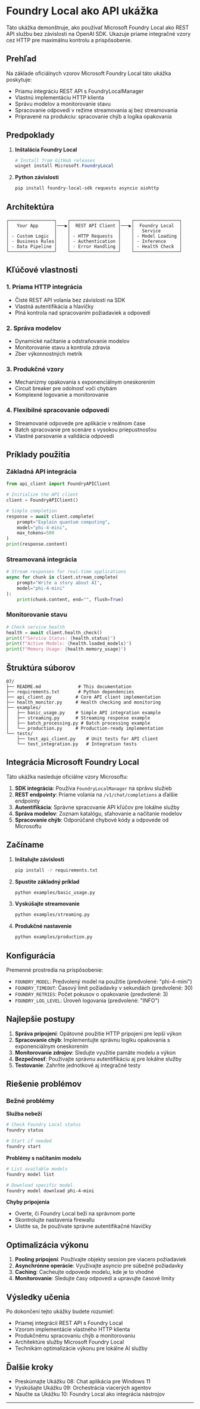 <!--
CO_OP_TRANSLATOR_METADATA:
{
  "original_hash": "254150b7d7854ec87ffcd88824d98079",
  "translation_date": "2025-09-25T02:54:47+00:00",
  "source_file": "Module08/samples/07/README.md",
  "language_code": "sk"
}
-->
# Foundry Local ako API ukážka

Táto ukážka demonštruje, ako používať Microsoft Foundry Local ako REST API službu bez závislosti na OpenAI SDK. Ukazuje priame integračné vzory cez HTTP pre maximálnu kontrolu a prispôsobenie.

## Prehľad

Na základe oficiálnych vzorov Microsoft Foundry Local táto ukážka poskytuje:
- Priamu integráciu REST API s FoundryLocalManager
- Vlastnú implementáciu HTTP klienta
- Správu modelov a monitorovanie stavu
- Spracovanie odpovedí v režime streamovania aj bez streamovania
- Pripravené na produkciu: spracovanie chýb a logika opakovania

## Predpoklady

1. **Inštalácia Foundry Local**
   ```powershell
   # Install from GitHub releases
   winget install Microsoft.FoundryLocal
   ```

2. **Python závislosti**
   ```bash
   pip install foundry-local-sdk requests asyncio aiohttp
   ```

## Architektúra

```
┌─────────────────┐    ┌──────────────────┐    ┌─────────────────┐
│   Your App      │───▶│  REST API Client │───▶│  Foundry Local  │
│                 │    │                  │    │   Service       │
│ - Custom Logic  │    │ - HTTP Requests  │    │ - Model Loading │
│ - Business Rules│    │ - Authentication │    │ - Inference     │
│ - Data Pipeline │    │ - Error Handling │    │ - Health Check  │
└─────────────────┘    └──────────────────┘    └─────────────────┘
```

## Kľúčové vlastnosti

### 1. **Priama HTTP integrácia**
- Čisté REST API volania bez závislosti na SDK
- Vlastná autentifikácia a hlavičky
- Plná kontrola nad spracovaním požiadaviek a odpovedí

### 2. **Správa modelov**
- Dynamické načítanie a odstraňovanie modelov
- Monitorovanie stavu a kontrola zdravia
- Zber výkonnostných metrík

### 3. **Produkčné vzory**
- Mechanizmy opakovania s exponenciálnym oneskorením
- Circuit breaker pre odolnosť voči chybám
- Komplexné logovanie a monitorovanie

### 4. **Flexibilné spracovanie odpovedí**
- Streamované odpovede pre aplikácie v reálnom čase
- Batch spracovanie pre scenáre s vysokou priepustnosťou
- Vlastné parsovanie a validácia odpovedí

## Príklady použitia

### Základná API integrácia
```python
from api_client import FoundryAPIClient

# Initialize the API client
client = FoundryAPIClient()

# Simple completion
response = await client.complete(
    prompt="Explain quantum computing",
    model="phi-4-mini",
    max_tokens=500
)
print(response.content)
```

### Streamovaná integrácia
```python
# Stream responses for real-time applications
async for chunk in client.stream_complete(
    prompt="Write a story about AI",
    model="phi-4-mini"
):
    print(chunk.content, end="", flush=True)
```

### Monitorovanie stavu
```python
# Check service health
health = await client.health_check()
print(f"Service Status: {health.status}")
print(f"Active Models: {health.loaded_models}")
print(f"Memory Usage: {health.memory_usage}")
```

## Štruktúra súborov

```
07/
├── README.md              # This documentation
├── requirements.txt       # Python dependencies
├── api_client.py         # Core API client implementation
├── health_monitor.py     # Health checking and monitoring
├── examples/
│   ├── basic_usage.py    # Simple API integration example
│   ├── streaming.py      # Streaming response example
│   ├── batch_processing.py # Batch processing example
│   └── production.py     # Production-ready implementation
└── tests/
    ├── test_api_client.py    # Unit tests for API client
    └── test_integration.py   # Integration tests
```

## Integrácia Microsoft Foundry Local

Táto ukážka nasleduje oficiálne vzory Microsoftu:

1. **SDK integrácia**: Používa `FoundryLocalManager` na správu služieb
2. **REST endpointy**: Priame volania na `/v1/chat/completions` a ďalšie endpointy
3. **Autentifikácia**: Správne spracovanie API kľúčov pre lokálne služby
4. **Správa modelov**: Zoznam katalógu, sťahovanie a načítanie modelov
5. **Spracovanie chýb**: Odporúčané chybové kódy a odpovede od Microsoftu

## Začíname

1. **Inštalujte závislosti**
   ```bash
   pip install -r requirements.txt
   ```

2. **Spustite základný príklad**
   ```bash
   python examples/basic_usage.py
   ```

3. **Vyskúšajte streamovanie**
   ```bash
   python examples/streaming.py
   ```

4. **Produkčné nastavenie**
   ```bash
   python examples/production.py
   ```

## Konfigurácia

Premenné prostredia na prispôsobenie:
- `FOUNDRY_MODEL`: Predvolený model na použitie (predvolené: "phi-4-mini")
- `FOUNDRY_TIMEOUT`: Časový limit požiadavky v sekundách (predvolené: 30)
- `FOUNDRY_RETRIES`: Počet pokusov o opakovanie (predvolené: 3)
- `FOUNDRY_LOG_LEVEL`: Úroveň logovania (predvolené: "INFO")

## Najlepšie postupy

1. **Správa pripojení**: Opätovné použitie HTTP pripojení pre lepší výkon
2. **Spracovanie chýb**: Implementujte správnu logiku opakovania s exponenciálnym oneskorením
3. **Monitorovanie zdrojov**: Sledujte využitie pamäte modelu a výkon
4. **Bezpečnosť**: Používajte správnu autentifikáciu aj pre lokálne služby
5. **Testovanie**: Zahrňte jednotkové aj integračné testy

## Riešenie problémov

### Bežné problémy

**Služba nebeží**
```bash
# Check Foundry Local status
foundry status

# Start if needed
foundry start
```

**Problémy s načítaním modelu**
```bash
# List available models
foundry model list

# Download specific model
foundry model download phi-4-mini
```

**Chyby pripojenia**
- Overte, či Foundry Local beží na správnom porte
- Skontrolujte nastavenia firewallu
- Uistite sa, že používate správne autentifikačné hlavičky

## Optimalizácia výkonu

1. **Pooling pripojení**: Používajte objekty session pre viacero požiadaviek
2. **Asynchrónne operácie**: Využívajte asyncio pre súbežné požiadavky
3. **Caching**: Cacheujte odpovede modelu, kde je to vhodné
4. **Monitorovanie**: Sledujte časy odpovedí a upravujte časové limity

## Výsledky učenia

Po dokončení tejto ukážky budete rozumieť:
- Priamej integrácii REST API s Foundry Local
- Vzorom implementácie vlastného HTTP klienta
- Produkčnému spracovaniu chýb a monitorovaniu
- Architektúre služby Microsoft Foundry Local
- Technikám optimalizácie výkonu pre lokálne AI služby

## Ďalšie kroky

- Preskúmajte Ukážku 08: Chat aplikácia pre Windows 11
- Vyskúšajte Ukážku 09: Orchestrácia viacerých agentov
- Naučte sa Ukážku 10: Foundry Local ako integrácia nástrojov

---

